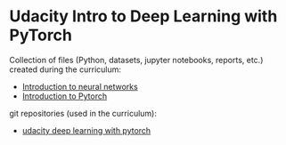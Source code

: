 # Udacity Intro to Deep Learning with PyTorch

Collection of files (Python, datasets, jupyter notebooks, reports, etc.) created during the curriculum:
- [Introduction to neural networks](https://github.com/benjaminperucco/udacity-deep-pytorch/tree/main/2_lesson)
- [Introduction to Pytorch](https://github.com/benjaminperucco/udacity-deep-pytorch/tree/main/4_lesson)

git repositories (used in the curriculum):
- [udacity deep learning with pytorch](https://github.com/udacity/deep-learning-v2-pytorch.git)
